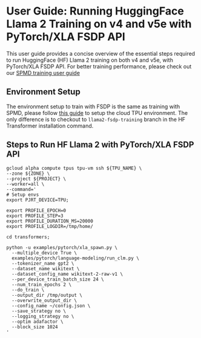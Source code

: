 # User Guide: Running HuggingFace Llama 2 Training on v4 and v5e with PyTorch/XLA FSDP API


This user guide provides a concise overview of the essential steps required to run HuggingFace (HF) Llama 2 training on both v4 and v5e, with PyTorch/XLA FSDP API. For better training performance, please check out our [SPMD training user guide](https://github.com/pytorch-tpu/transformers/blob/llama2-google-next-training/SPMD_USER_GUIDE.md?plain=1)

## Environment Setup

The environment setup to train with FSDP is the same as training with SPMD, please follow [this guide](https://github.com/pytorch-tpu/transformers/blob/llama2-google-next-training/SPMD_USER_GUIDE.md#environment-setup) to setup the cloud TPU environment. The only difference is to checkout to `llama2-fsdp-training` branch in the HF Transformer installation command.

## Steps to Run HF Llama 2 with PyTorch/XLA FSDP API

```
gcloud alpha compute tpus tpu-vm ssh ${TPU_NAME} \
--zone ${ZONE} \
--project ${PROJECT} \
--worker=all \
--command='
# Setup envs
export PJRT_DEVICE=TPU;

export PROFILE_EPOCH=0
export PROFILE_STEP=3
export PROFILE_DURATION_MS=20000
export PROFILE_LOGDIR=/tmp/home/

cd transformers;

python -u examples/pytorch/xla_spawn.py \
  --multiple_device True \
  examples/pytorch/language-modeling/run_clm.py \
  --tokenizer_name gpt2 \
  --dataset_name wikitext \
  --dataset_config_name wikitext-2-raw-v1 \
  --per_device_train_batch_size 24 \
  --num_train_epochs 2 \
  --do_train \
  --output_dir /tmp/output \
  --overwrite_output_dir \
  --config_name ~/config.json \
  --save_strategy no \
  --logging_strategy no \
  --optim adafactor \
  --block_size 1024
'
```
